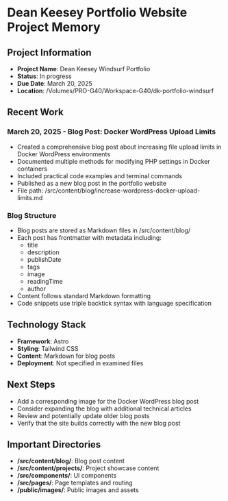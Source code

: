 # Dean Keesey Portfolio Website Project Memory

## Project Information
- **Project Name**: Dean Keesey Windsurf Portfolio
- **Status**: In progress
- **Due Date**: March 20, 2025
- **Location**: /Volumes/PRO-G40/Workspace-G40/dk-portfolio-windsurf

## Recent Work

### March 20, 2025 - Blog Post: Docker WordPress Upload Limits
- Created a comprehensive blog post about increasing file upload limits in Docker WordPress environments
- Documented multiple methods for modifying PHP settings in Docker containers
- Included practical code examples and terminal commands
- Published as a new blog post in the portfolio website
- File path: /src/content/blog/increase-wordpress-docker-upload-limits.md

### Blog Structure
- Blog posts are stored as Markdown files in /src/content/blog/
- Each post has frontmatter with metadata including:
  - title
  - description
  - publishDate
  - tags
  - image
  - readingTime
  - author
- Content follows standard Markdown formatting
- Code snippets use triple backtick syntax with language specification

## Technology Stack
- **Framework**: Astro
- **Styling**: Tailwind CSS
- **Content**: Markdown for blog posts
- **Deployment**: Not specified in examined files

## Next Steps
- Add a corresponding image for the Docker WordPress blog post
- Consider expanding the blog with additional technical articles
- Review and potentially update older blog posts
- Verify that the site builds correctly with the new blog post

## Important Directories
- **/src/content/blog/**: Blog post content
- **/src/content/projects/**: Project showcase content
- **/src/components/**: UI components
- **/src/pages/**: Page templates and routing
- **/public/images/**: Public images and assets